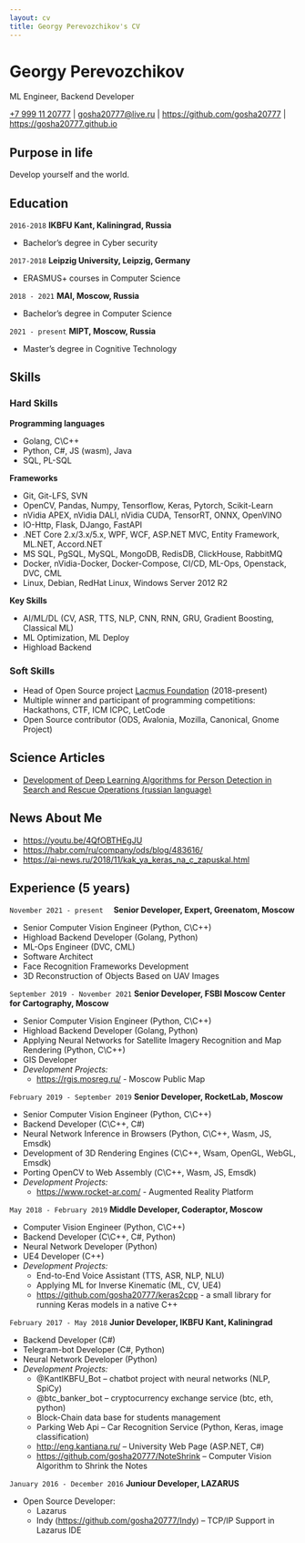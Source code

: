 ```yaml
---
layout: cv
title: Georgy Perevozchikov's CV
---
```

# Georgy Perevozchikov
ML Engineer, Backend Developer

<div id="webaddress">
<a href="+79991120777">+7 999 11 20777</a> 
| <a href="gosha20777@live.ru">gosha20777@live.ru</a> 
| <a href="https://github.com/gosha20777">https://github.com/gosha20777</a> 
| <a href="https://gosha20777.github.io">https://gosha20777.github.io</a>
</div>

## Purpose in life

Develop yourself and the world.

## Education

`2016-2018`
__IKBFU Kant, Kaliningrad, Russia__
- Bachelor’s degree in Cyber security

`2017-2018`
__Leipzig University, Leipzig, Germany__
- ERASMUS+ courses in Computer Science

`2018 - 2021`
__MAI, Moscow, Russia__

- Bachelor’s degree in Computer Science

`2021 - present`
__MIPT, Moscow, Russia__

- Master’s degree in Cognitive Technology

## Skills

### Hard Skills

__Programming languages__
- Golang, C\C++
- Python, C#, JS (wasm), Java
- SQL, PL-SQL

__Frameworks__
- Git, Git-LFS, SVN
- OpenCV, Pandas, Numpy, Tensorflow, Keras, Pytorch, Scikit-Learn
- nVidia APEX, nVidia DALI, nVidia CUDA, TensorRT, ONNX, OpenVINO
- IO-Http, Flask, DJango, FastAPI
- .NET Core 2.x/3.x/5.x, WPF, WCF, ASP.NET MVC, Entity Framework, ML.NET, Accord.NET
- MS SQL, PgSQL, MySQL, MongoDB, RedisDB, ClickHouse, RabbitMQ
- Docker, nVidia-Docker, Docker-Compose, CI/CD, ML-Ops, Openstack, DVC, CML
- Linux, Debian, RedHat Linux, Windows Server 2012 R2

__Key Skills__
- AI/ML/DL (CV, ASR, TTS, NLP, CNN, RNN, GRU, Gradient Boosting, Classical ML)
- ML Optimization, ML Deploy
- Highload Backend

### Soft Skills

- Head of Open Source project [Lacmus Foundation](https://github.com/lacmus-foundation) (2018-present)
- Multiple winner and participant of programming competitions: Hackathons, CTF, ICM ICPC, LetCode
- Open Source contributor (ODS, Avalonia, Mozilla, Canonical, Gnome Project)


## Science Articles
- [Development of Deep Learning Algorithms for Person Detection in Search and Rescue Operations (russian language)](https://github.com/gosha20777/bachelor-diploma/releases/download/0.6.2/main.pdf)

## News About Me
- https://youtu.be/4QfOBTHEgJU
- https://habr.com/ru/company/ods/blog/483616/
- https://ai-news.ru/2018/11/kak_ya_keras_na_c_zapuskal.html

## Experience (5 years) 
`November 2021 - present  `
__Senior Developer, Expert, Greenatom, Moscow__

- Senior Computer Vision Engineer (Python, C\C++)
- Highload Backend Developer (Golang, Python)
- ML-Ops Engineer (DVC, CML)
- Software Architect
- Face Recognition Frameworks Development
- 3D Reconstruction of Objects Based on UAV Images


`September 2019 - November 2021`
__Senior Developer, FSBI Moscow Center for Cartography, Moscow__

- Senior Computer Vision Engineer (Python, C\C++)
- Highload Backend Developer (Golang, Python)
- Applying Neural Networks for Satellite Imagery Recognition and Map Rendering (Python, C\C++)
- GIS Developer
- _Development Projects:_
  - https://rgis.mosreg.ru/ - Moscow Public Map

`February 2019 - September 2019`
__Senior Developer, RocketLab, Moscow__

- Senior Computer Vision Engineer (Python, C\C++)
- Backend Developer (C\C++, C#)
- Neural Network Inference in Browsers (Python, C\C++, Wasm, JS, Emsdk)
- Development of 3D Rendering Engines (C\C++, Wsam, OpenGL, WebGL, Emsdk)
- Porting OpenCV to Web Assembly (С\С++, Wasm, JS, Emsdk)
- _Development Projects:_
  - https://www.rocket-ar.com/ - Augmented Reality Platform

`May 2018 - February 2019`
__Middle Developer, Coderaptor, Moscow__

- Computer Vision Engineer (Python, C\C++)
- Backend Developer (C\C++, C#, Python)
- Neural Network Developer (Python)
- UE4 Developer (C++)
- _Development Projects:_
  - End-to-End Voice Assistant (TTS, ASR, NLP, NLU)
  - Applying ML for Inverse Kinematic (ML, CV, UE4)
  - https://github.com/gosha20777/keras2cpp - a small library for running Keras models in a native C++

`February 2017 - May 2018`
__Junior Developer, IKBFU Kant, Kaliningrad__

- Backend Developer (C#)
- Telegram-bot Developer (C#, Python)
- Neural Network Developer (Python)
- _Development Projects:_
  - @KantIKBFU_Bot – chatbot project with neural networks (NLP, SpiCy)
  - @btc_banker_bot – cryptocurrency exchange service (btc, eth, python)
  - Block-Chain data base for students management
  - Parking Web Api – Car Recognition Service (Python, Keras, image classification)
  - http://eng.kantiana.ru/ – University Web Page (ASP.NET, C#)
  - https://github.com/gosha20777/NoteShrink – Computer Vision Algorithm to Shrink the Notes

`January 2016 - December 2016`
__Juniour Developer, LAZARUS__

- Open Source Developer:
  - Lazarus
  - Indy (https://github.com/gosha20777/Indy) – TCP/IP Support in Lazarus IDE

<!-- ### Footer
Last updated: apr 2022 -->
